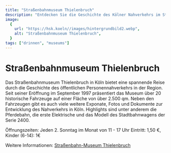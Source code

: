 ```yaml
---
title: "Straßenbahnmuseum Thielenbruch"
description: "Entdecken Sie die Geschichte des Kölner Nahverkehrs im Straßenbahn-Museum"
image:
  {
    url: "https://hsk.koeln//images/hintergrundbild2.webp",
    alt: "Straßenbahnmuseum Thielenbruch",
  }
tags: ["drinnen", "museums"]
---
```


# Straßenbahnmuseum Thielenbruch

Das Straßenbahnmuseum Thielenbruch in Köln bietet eine spannende Reise durch die Geschichte des öffentlichen Personennahverkehrs in der Region. Seit seiner Eröffnung im September 1997 präsentiert das Museum über 20 historische Fahrzeuge auf einer Fläche von über 2.500 qm. Neben den Fahrzeugen gibt es auch viele weitere Exponate, Fotos und Dokumente zur Entwicklung des Nahverkehrs in Köln. Highlights sind unter anderem die Pferdebahn, die erste Elektrische und das Modell des Stadtbahnwagens der Serie 2400.

Öffnungszeiten: Jeden 2. Sonntag im Monat von 11 - 17 Uhr
Eintritt: 1,50 €, Kinder (6-14): 1€

Weitere Informationen: [Straßenbahn-Museum Thielenbruch](https://hsk.koeln/)
